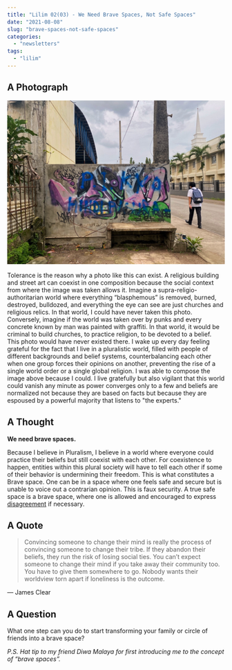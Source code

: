 ```yaml
---
title: "Lilim 02(03) - We Need Brave Spaces, Not Safe Spaces"
date: "2021-08-08"
slug: "brave-spaces-not-safe-spaces"
categories:
  - "newsletters"
tags:
  - "lilim"
---
```

## A Photograph

![Graffiti and walking man](images/Tolerance.jpeg)

Tolerance is the reason why a photo like this can exist. A religious building and street art can coexist in one composition because the social context from where the image was taken allows it. Imagine a supra-religio-authoritarian world where everything “blasphemous” is removed, burned, destroyed, bulldozed, and everything the eye can see are just churches and religious relics. In that world, I could have never taken this photo. Conversely, imagine if the world was taken over by punks and every concrete known by man was painted with graffiti. In that world, it would be criminal to build churches, to practice religion, to be devoted to a belief. This photo would have never existed there. I wake up every day feeling grateful for the fact that I live in a pluralistic world, filled with people of different backgrounds and belief systems, counterbalancing each other when one group forces their opinions on another, preventing the rise of a single world order or a single global religion. I was able to compose the image above because I could. I live gratefully but also vigilant that this world could vanish any minute as power converges only to a few and beliefs are normalized not because they are based on facts but because they are espoused by a powerful majority that listens to "the experts."

## A Thought

**We need brave spaces.**

Because I believe in Pluralism, I believe in a world where everyone could practice their beliefs but still coexist with each other. For coexistence to happen, entities within this plural society will have to tell each other if some of their behavior is undermining their freedom. This is what constitutes a Brave space. One can be in a space where one feels safe and secure but is unable to voice out a contrarian opinion. This is faux security. A true safe space is a brave space, where one is allowed and encouraged to express [disagreement](/navigating-differences) if necessary.

## A Quote

> Convincing someone to change their mind is really the process of convincing someone to change their tribe. If they abandon their beliefs, they run the risk of losing social ties. You can’t expect someone to change their mind if you take away their community too. You have to give them somewhere to go.
Nobody wants their worldview torn apart if loneliness is the outcome.

— James Clear

## A Question

What one step can you do to start transforming your family or circle of friends into a brave space?

_P.S. Hat tip to my friend Diwa Malaya for first introducing me to the concept of “brave spaces”._

